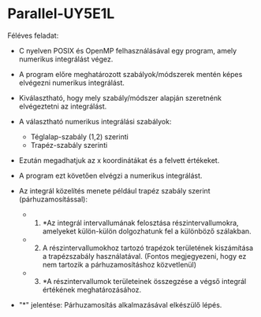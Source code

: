 # Parallel-UY5E1L

Féléves feladat: 

- C nyelven POSIX és OpenMP felhasználásával egy program, amely numerikus integrálást végez.
- A program előre meghatározott szabályok/módszerek mentén képes elvégezni numerikus integrálást.
- Kiválasztható, hogy mely szabály/módszer alapján szeretnénk elvégeztetni az integrálást.
- A választható numerikus integrálási szabályok:
  - Téglalap-szabály (1,2) szerinti
  - Trapéz-szabály szerinti
- Ezután megadhatjuk az x koordinátákat és a felvett értékeket.
- A program ezt követően elvégzi a numerikus integrálást.
- Az integrál közelítés menete például trapéz szabály szerint (párhuzamosítással):
  - 1. *Az integrál intervallumának felosztása részintervallumokra, amelyeket külön-külön dolgozhatunk fel a különböző szálakban.
  - 2. A részintervallumokhoz tartozó trapézok területének kiszámítása a trapézszabály használatával. (Fontos megjegyezeni, hogy ez nem tartozik a párhuzamosításhoz
       közvetlenül)
  - 3. *A részintervallumok területeinek összegzése a végső integrál értékének meghatározásához.

- "*" jelentése: Párhuzamosítás alkalmazásával elkészülő lépés.
